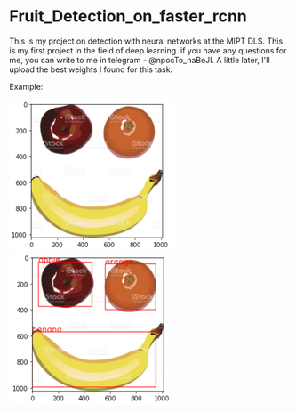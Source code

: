 # Fruit_Detection_on_faster_rcnn
This is my project on detection with neural networks at the MIPT DLS. 
This is my first project in the field of deep learning.
if you have any questions for me, you can write to me in telegram - @npocTo_naBeJI.
A little later, I'll upload the best weights I found for this task.

Example:


![](example/before.png)
![](example/after.png)
